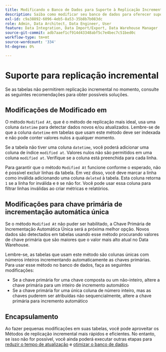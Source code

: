 ```yaml
---
title: Modificando o Banco de Dados para Suporte à Replicação Incremental
description: Saiba como modificar seu banco de dados para oferecer suporte à replicação incremental.
exl-id: c9a38892-6096-4eb5-8a53-35b8b7b083dc
role: Admin, Data Architect, Data Engineer, User
feature: Data Integration, Data Import/Export, Data Warehouse Manager
source-git-commit: adb7aaef1cf914d43348abf5c7e4bec7c51bed0c
workflow-type: tm+mt
source-wordcount: '334'
ht-degree: 0%

---
```


# Suporte para replicação incremental

Se as tabelas não permitirem replicação incremental no momento, consulte as seguintes recomendações para obter possíveis soluções.

## Modificações de Modificado em

O método `Modified At`, que é o método de replicação mais ideal, usa uma coluna `datetime` para detectar dados novos e/ou atualizados. Lembre-se de que a coluna `datetime` em tabelas que usam este método deve ser indexada e não pode conter valores nulos a qualquer momento.

Se a tabela não tiver uma coluna `datetime`, você poderá adicionar uma coluna de índice `modified at`. Valores nulos não são permitidos em uma coluna `modified at`. Verifique se a coluna está preenchida para cada linha.

Para garantir que o método `Modified At` funcione conforme o esperado, não é possível excluir linhas da tabela. Em vez disso, você deve marcar a linha como inválida adicionando uma coluna `deleted` à tabela. Esta coluna retorna `1` se a linha for inválida e `0` se não for. Você pode usar essa coluna para filtrar linhas inválidas ao criar métricas e relatórios.

## Modificações para chave primária de incrementação automática única

Se o método `Modified At` não puder ser habilitado, a Chave Primária de Incrementação Automática Única será a próxima melhor opção. Novos dados são detectados em tabelas usando esse método procurando valores de chave primária que são maiores que o valor mais alto atual no Data Warehouse.

Lembre-se, as tabelas que usam este método são colunas únicas com números inteiros incrementando automaticamente as chaves primárias. Para usar esse método no banco de dados, faça as seguintes modificações:

* Se a chave primária for uma chave composta ou um não-inteiro, altere a chave primária para um inteiro de incremento automático
* Se a chave primária for uma única coluna de número inteiro, mas as chaves puderem ser atribuídas não sequencialmente, altere a chave primária para incremento automático

## Encapsulamento

Ao fazer pequenas modificações em suas tabelas, você pode aproveitar os Métodos de replicação incremental mais rápidos e eficientes. No entanto, se isso não for possível, você ainda poderá executar outras etapas para [reduzir o tempo de atualização](../best-practices/reduce-update-cycle-time.md) e [otimizar o banco de dados](../best-practices/opt-db-analysis.md).
